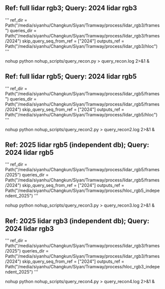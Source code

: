 ## Ref: full lidar rgb3; Query: 2024 lidar rgb3
'''
    ref_dir = Path("/media/siyanhu/Changkun/Siyan/Tramway/process/lidar_rgb3/frames")
    queries_dir  = Path("/media/siyanhu/Changkun/Siyan/Tramway/process/lidar_rgb3/frames/2024")
    skip_query_seq_from_ref = ["2024"]
    outputs_ref = Path("/media/siyanhu/Changkun/Siyan/Tramway/process/lidar_rgb3/hloc")
'''

nohup python nohup_scripts/query_recon.py > query_recon.log 2>&1 &


## Ref: full lidar rgb5; Query: 2024 lidar rgb5
'''
    ref_dir = Path("/media/siyanhu/Changkun/Siyan/Tramway/process/lidar_rgb5/frames")
    queries_dir  = Path("/media/siyanhu/Changkun/Siyan/Tramway/process/lidar_rgb5/frames/2024")
    skip_query_seq_from_ref = ["2024"]
    outputs_ref = Path("/media/siyanhu/Changkun/Siyan/Tramway/process/lidar_rgb5/hloc")
'''

nohup python nohup_scripts/query_recon2.py > query_recon2.log 2>&1 &


## Ref: 2025 lidar rgb5 (independent db); Query: 2024 lidar rgb5
'''
    ref_dir = Path("/media/siyanhu/Changkun/Siyan/Tramway/process/lidar_rgb5/frames/2025")
    queries_dir  = Path("/media/siyanhu/Changkun/Siyan/Tramway/process/lidar_rgb5/frames/2024")
    skip_query_seq_from_ref = ["2024"]
    outputs_ref = Path("/media/siyanhu/Changkun/Siyan/Tramway/process/hloc_rgb5_independent_2025")
'''

nohup python nohup_scripts/query_recon3.py > query_recon3.log 2>&1 &


## Ref: 2025 lidar rgb3 (independent db); Query: 2024 lidar rgb3
'''
    ref_dir = Path("/media/siyanhu/Changkun/Siyan/Tramway/process/lidar_rgb3/frames/2025")
    queries_dir  = Path("/media/siyanhu/Changkun/Siyan/Tramway/process/lidar_rgb3/frames/2024")
    skip_query_seq_from_ref = ["2024"]
    outputs_ref = Path("/media/siyanhu/Changkun/Siyan/Tramway/process/hloc_rgb3_independent_2025")
'''

nohup python nohup_scripts/query_recon4.py > query_recon4.log 2>&1 &
